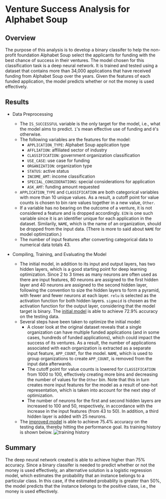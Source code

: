 # Venture Success Analysis for Alphabet Soup

## Overview

The purpose of this analysis is to develop a binary classifer to help the non-profit foundation Alphabet Soup select the applicants for funding with the best chance of success in their ventures. The model chosen for this classification task is a deep neural network. It is trained and tested using a dataset that contains more than 34,000 applications that have received funding from Alphabet Soup over the years. Given the features of each funded application, the model predicts whether or not the money is used effectively. 

## Results

* Data Preprocessing
  * The `IS_SUCCESSFUL` variable is the only target for the model, i.e., what the model aims to predict. `1`'s mean effective use of funding and `0`'s otherwise.
  * The following variables are the features for the model:
    * `APPLICATION_TYPE`: Alphabet Soup application type
    * `AFFLIATION`: affiliated sector of industry
    * `CLASSIFICATION`: government organization classification
    * `USE_CASE`: use case for funding
    * `ORGANIZATION`: organization type
    * `STATUS`: active status
    * `INCOME_AMT`: income classification
    * `SPECIAL_CONSIDERATIONS`: special considerations for application
    * `ASK_AMT`: funding amount requested
  * `APPLICATION_TYPE` and `CLASSIFICATION` are both categorical variables with more than 10 unique values. As a result, a cutoff point for value counts is chosen to bin rare values together in a new value, `Other`.
  * If a variable has no bearing on the outcome of a venture, it is not considered a feature and is dropped accordingly. `EIN` is one such variable since it is an identifier unique for each application in the dataset. Similarily, `NAME`, which is the name of an organization, should be dropped from the input data. (There is more to said about `NAME` for model optimization.)
  * The number of input features after converting categorical data to numerical data totals 43.

* Compiling, Training, and Evaluating the Model
    * The initial model, in addition to its input and output layers, has two hidden layers, which is a good starting point for deep learning optimization. Since 2 to 3 times as many neurons are often used as there are input features, 80 neurons are assigned to the first hidden layer and 40 neurons are assigned to the second hidden layer, following the convention to size the hidden layers to form a pyramid, with fewer and fewer neurons at each layer. `relu` is selected as the activation function for both hidden layers. `sigmoid` is chosen as the activation function for the output layer, considering that the model target is binary. The [initial model](analysis/AlphabetSoupCharity.ipynb) is able to achieve 72.9% accuracy on the testing data.
    * Several steps have been taken to optimize the initial model:
        * A closer look at the original dataset reveals that a single organization can have multiple funded applications (and in some cases, hundreds of funded applications), which could impact the success of its ventures. As a result, the number of applications associated with each organization is extracted as a separate input feature, `APP_COUNT`, for the model. `NAME`, which is used to group organizations to create `APP_COUNT`, is removed from the input data afterwards.
        * The cutoff point for value counts is lowered for `CLASSIFICATION` from 1000 to 100, effectively creating more bins and decreasing the number of values for the `Other` bin. Note that this in turn creates more input features for the model as a result of one-hot representation, which is taken into account for the next step of optimization.
        * The number of neurons for the first and second hidden layers are increased to 100 and 50, respectively, in accordance with the increase in the input features (from 43 to 50). In addition, a third hidden layer is added with 25 neurons.
    * The [improved model](analysis/AlphabetSoupCharity_Optimization.ipynb) is able to achieve 75.4% accuracy on the testing data, thereby hitting the performance goal. Its training history is shown below.
    ![training history](results/training_accuracy_vs_epoch.png)

## Summary

The deep neural network created is able to achieve higher than 75% accuracy. Since a binary classifer is needed to predict whether or not the money is used effectively, an alternative solution is a logistic regression model, which estimates the probability that an instance belongs to a particular class. In this case, if the estimated probablity is greater than 50%, the model predicts that the instance belongs to the positive class, i.e., the money is used effectively.
